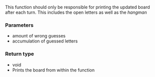 This function should only be responsible for printing the updated board after each turn. This includes the open letters as well as the _hangman_

### Parameters
* amount of wrong guesses
* accumulation of guessed letters

### Return type
* void
* Prints the board from within the function

